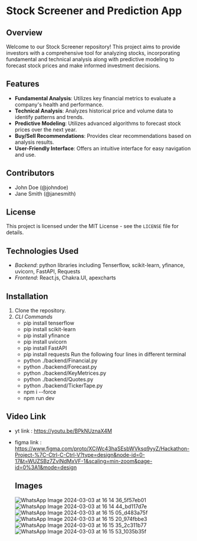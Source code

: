 # Stock Screener and Prediction App


## Overview

Welcome to our Stock Screener repository! This project aims to provide investors with a comprehensive tool for analyzing stocks, incorporating fundamental and technical analysis along with predictive modeling to forecast stock prices and make informed investment decisions.

## Features

- **Fundamental Analysis**: Utilizes key financial metrics to evaluate a company's health and performance.
- **Technical Analysis**: Analyzes historical price and volume data to identify patterns and trends.
- **Predictive Modeling**: Utilizes advanced algorithms to forecast stock prices over the next year.
- **Buy/Sell Recommendations**: Provides clear recommendations based on analysis results.
- **User-Friendly Interface**: Offers an intuitive interface for easy navigation and use.

## Contributors

- John Doe (@johndoe)
- Jane Smith (@janesmith)

## License

This project is licensed under the MIT License - see the `LICENSE` file for details.


## Technologies Used

- *Backend*: python libraries including Tenserflow, scikit-learn, yfinance, uvicorn, FastAPI, Requests
- *Frontend*: React.js, Chakra.UI, apexcharts

## Installation

1. Clone the repository.
2. *CLI Commands*
   - pip install tenserflow
   - pip install scikit-learn
   - pip install yfinance
   - pip install uvicorn
   - pip install FastAPI
   - pip install requests
     Run the following four lines in different terminal
   - python ./backend/Financial.py
   - python ./backend/Forecast.py
   - python ./backend/KeyMetrices.py
   - python ./backend/Quotes.py
   - python ./backend/TickerTape.py
   - npm i --force
   - npm run dev
  
  ## Video Link
- yt link : https://youtu.be/BPkNUznaX4M
- figma link : https://www.figma.com/proto/XCiWc43haSEsbWVksq9yyZ/Hackathon-Project-%7C-Ctrl-C-Ctrl-V?type=design&node-id=0-17&t=WUZSBz7ZvlNdMxVF-1&scaling=min-zoom&page-id=0%3A1&mode=design

  ## Images
  ![WhatsApp Image 2024-03-03 at 16 14 36_5f57eb01](https://github.com/WiTheR60334/Hackathon/assets/115364885/841165d0-6128-4e26-a6b8-8e4bc05e97af)
  ![WhatsApp Image 2024-03-03 at 16 14 44_bd117d7e](https://github.com/WiTheR60334/Hackathon/assets/115364885/ac978a5b-91c1-489a-98c0-ab502d6595e5)
 ![WhatsApp Image 2024-03-03 at 16 15 05_d483a75f](https://github.com/WiTheR60334/Hackathon/assets/115364885/de819f92-9a65-43b9-a4d5-01db2165f93f)
![WhatsApp Image 2024-03-03 at 16 15 20_974fbbe3](https://github.com/WiTheR60334/Hackathon/assets/115364885/9270d10a-856e-4952-b6ec-32e06cdadbcc)
 ![WhatsApp Image 2024-03-03 at 16 15 35_2c311b77](https://github.com/WiTheR60334/Hackathon/assets/115364885/9c1885ea-91e4-4dd5-9442-d0f581dd1067)
![WhatsApp Image 2024-03-03 at 16 15 53_1035b35f](https://github.com/WiTheR60334/Hackathon/assets/115364885/1baf8fa6-14d4-4615-98b5-6f562aeeef86)
